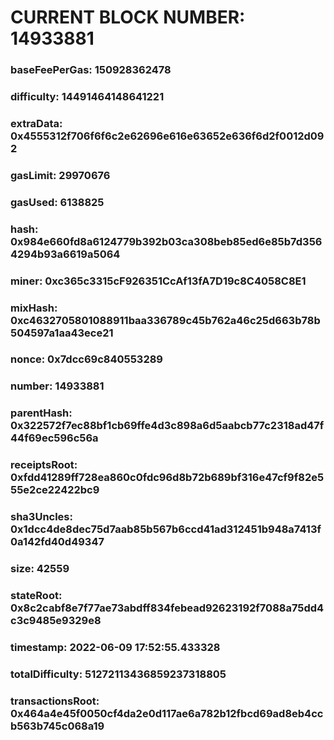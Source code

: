 # CURRENT BLOCK NUMBER: 14933881

### baseFeePerGas: 150928362478
### difficulty: 14491464148641221
### extraData: 0x4555312f706f6f6c2e62696e616e63652e636f6d2f0012d092
### gasLimit: 29970676
### gasUsed: 6138825
### hash: 0x984e660fd8a6124779b392b03ca308beb85ed6e85b7d3564294b93a6619a5064
### miner: 0xc365c3315cF926351CcAf13fA7D19c8C4058C8E1
### mixHash: 0xc4632705801088911baa336789c45b762a46c25d663b78b504597a1aa43ece21
### nonce: 0x7dcc69c840553289
### number: 14933881
### parentHash: 0x322572f7ec88bf1cb69ffe4d3c898a6d5aabcb77c2318ad47f44f69ec596c56a
### receiptsRoot: 0xfdd41289ff728ea860c0fdc96d8b72b689bf316e47cf9f82e555e2ce22422bc9
### sha3Uncles: 0x1dcc4de8dec75d7aab85b567b6ccd41ad312451b948a7413f0a142fd40d49347
### size: 42559
### stateRoot: 0x8c2cabf8e7f77ae73abdff834febead92623192f7088a75dd4c3c9485e9329e8
### timestamp: 2022-06-09 17:52:55.433328
### totalDifficulty: 51272113436859237318805
### transactionsRoot: 0x464a4e45f0050cf4da2e0d117ae6a782b12fbcd69ad8eb4ccb563b745c068a19
